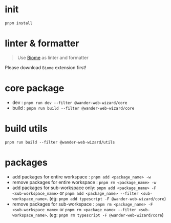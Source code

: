 # init 
`pnpm install`

# linter & formatter

> Use [Biome](https://biomejs.dev/) as linter and formatter

Please download `Biome` extension first!

# core package

- dev : `pnpm run dev --filter @wander-web-wizard/core`
- build : `pnpm run build --filter @wander-web-wizard/core`

# build utils

`pnpm run build --filter @wander-web-wizard/utils`

# packages

- add packages for entire workspace : `pnpm add <package_name> -w`
- remove packages for entire workspace : `pnpm rm <package_name> -w`
- add packages for sub-workspace only: `pnpm add <package_name> -F <sub-workspace_name>` or `pnpm add <package_name> --filter <sub-workspace_name>`. (eg: `pnpm add typescript -F @wander-web-wizard/core`)
- remove packages for sub-workspace : `pnpm rm <package_name> -F <sub-workspace_name>` or `pnpm rm <package_name> --filter <sub-workspace_name>`. (eg: `pnpm rm typescript -F @wander-web-wizard/core`)

